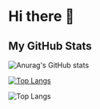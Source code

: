 # Hi there 👋

<!--
**1arslan/1arslan** is a ✨ _special_ ✨ repository because its `README.md` (this file) appears on your GitHub profile.

Here are some ideas to get you started:

- 🔭 I’m currently working on ...
- 🌱 I’m currently learning ...
- 👯 I’m looking to collaborate on ...
- 🤔 I’m looking for help with ...
- 💬 Ask me about ...
- 📫 How to reach me: ...
- 😄 Pronouns: ...
- ⚡ Fun fact: ...
-->


## My GitHub Stats
![Anurag's GitHub stats](https://github-readme-stats.vercel.app/api?username=1arslan&show_icons=true&theme=radical)



[![Top Langs](https://github-readme-stats.vercel.app/api/top-langs/?username=1arslan)](https://github.com/anuraghazra/github-readme-stats)


![Top Langs](https://github-readme-stats.vercel.app/api/top-langs/?username=1arslan&size_weight=0.5&count_weight=0.5)
